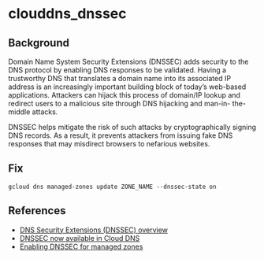# clouddns_dnssec

## Background

Domain Name System Security Extensions (DNSSEC) adds security to the DNS protocol by enabling DNS responses to be validated. Having a trustworthy DNS that translates a domain name into its associated IP address is an increasingly important building block of today’s web-based applications. Attackers can hijack this process of domain/IP lookup and redirect users to a malicious site through DNS hijacking and man-in- the-middle attacks.

DNSSEC helps mitigate the risk of such attacks by cryptographically signing DNS records. As a result, it prevents attackers from issuing fake DNS responses that may misdirect browsers to nefarious websites.

## Fix

```shell
gcloud dns managed-zones update ZONE_NAME --dnssec-state on
```

## References

- [DNS Security Extensions (DNSSEC) overview](https://cloud.google.com/dns/dnssec)
- [DNSSEC now available in Cloud DNS](https://cloudplatform.googleblog.com/2017/11/DNSSEC-now-available-in-Cloud-DNS.html)
- [Enabling DNSSEC for managed zones](https://cloud.google.com/dns/dnssec-config#enabling)
